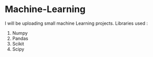 # Machine-Learning
I will be uploading small machine Learning projects.
Libraries used : 
1. Numpy
2. Pandas
3. Scikit
4. Scipy
